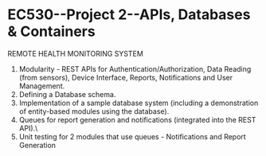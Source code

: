 # EC530--Project 2--APIs, Databases & Containers

REMOTE HEALTH MONITORING SYSTEM

1. Modularity - REST APIs for Authentication/Authorization, Data Reading (from sensors), Device Interface, Reports, Notifications and User Management. 
2. Defining a Database schema.
3. Implementation of a sample database system (including a demonstration of entity-based modules using the database).
4. Queues for report generation and notifications (integrated into the REST API).\
5. Unit testing for 2 modules that use queues - Notifications and Report Generation
